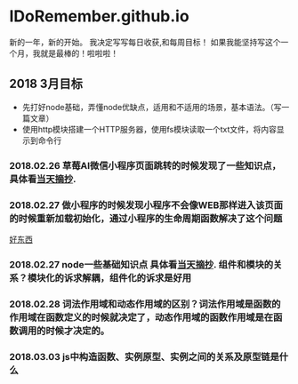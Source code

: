 # IDoRemember.github.io
新的一年，新的开始。
我决定写写每日收获,和每周目标！
如果我能坚持写这个一个月，我就是最棒的！啦啦啦！
## 2018 3月目标 
- 先打好node基础，弄懂node优缺点，适用和不适用的场景，基本语法。（写一篇文章）
- 使用http模块搭建一个HTTP服务器，使用fs模块读取一个txt文件，将内容显示到命令行
### 2018.02.26 草莓AI微信小程序页面跳转的时候发现了一些知识点，具体看[当天摘抄](https://idoremember.github.io/%E5%BE%AE%E4%BF%A1%E5%B0%8F%E7%A8%8B%E5%BA%8F%E9%A1%B5%E9%9D%A2%E8%B7%B3%E8%BD%AC%E4%B8%89%E7%A7%8D%E6%96%B9%E5%BC%8F%E7%9A%84%E5%8C%BA%E5%88%AB/).
### 2018.02.27 做小程序的时候发现小程序不会像WEB那样进入该页面的时候重新加载初始化，通过小程序的生命周期函数解决了这个问题
[好东西](https://segmentfault.com/a/1190000013331105?utm_source=index-hottest#articleHeader20)
### 2018.02.27 node一些基础知识点 具体看[当天摘抄](https://idoremember.github.io/Node.js%E7%9A%84%E4%B8%80%E4%BA%9B%E5%9F%BA%E7%A1%80%E6%A6%82%E5%BF%B5/). 组件和模块的关系？模块化的诉求解耦，组件化的诉求是好用
### 2018.02.28 词法作用域和动态作用域的区别？词法作用域是函数的作用域在函数定义的时候就决定了，动态作用域的函数作用域是在函数调用的时候才决定的。
### 2018.03.03 js中构造函数、实例原型、实例之间的关系及原型链是什么